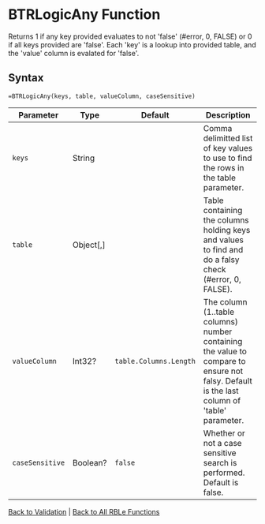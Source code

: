 # BTRLogicAny Function

Returns 1 if any key provided evaluates to not 'false' (#error, 0, FALSE) or 0 if all keys provided are 'false'.  Each 'key' is a lookup into provided table, and the 'value' column is evalated for 'false'.

## Syntax

```excel
=BTRLogicAny(keys, table, valueColumn, caseSensitive)
```

Parameter | Type | Default | Description
---|---|---|---
`keys` | String |  | Comma delimitted list of key values to use to find the rows in the table parameter.
`table` | Object[,] |  | Table containing the columns holding keys and values to find and do a falsy check (#error, 0, FALSE).
`valueColumn` | Int32? | `table.Columns.Length` | The column (1..table columns) number containing the value to compare to ensure not falsy.  Default is the last column of 'table' parameter.
`caseSensitive` | Boolean? | `false` | Whether or not a case sensitive search is performed. Default is false.

[Back to Validation](RBLeValidation.md) | [Back to All RBLe Functions](RBLe.md#function-documentation)